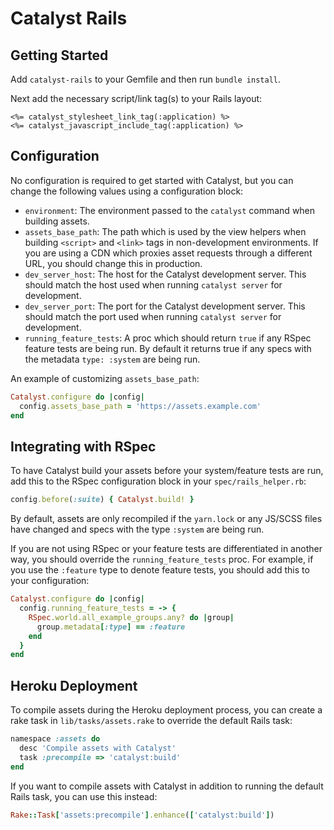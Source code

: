 # Catalyst Rails

## Getting Started

Add `catalyst-rails` to your Gemfile and then run `bundle install`.

Next add the necessary script/link tag(s) to your Rails layout:

```erb
<%= catalyst_stylesheet_link_tag(:application) %>
<%= catalyst_javascript_include_tag(:application) %>
```

## Configuration

No configuration is required to get started with Catalyst, but you can change
the following values using a configuration block:

* `environment`: The environment passed to the `catalyst` command when building assets.
* `assets_base_path`: The path which is used by the view helpers when building `<script>` and `<link>` tags in non-development environments. If you are using a CDN which proxies asset requests through a different URL, you should change this in production.
* `dev_server_host`: The host for the Catalyst development server. This should match the host used when running `catalyst server` for development.
* `dev_server_port`: The port for the Catalyst development server. This should match the port used when running `catalyst server` for development.
* `running_feature_tests`: A proc which should return `true` if any RSpec feature tests are being run. By default it returns true if any specs with the metadata `type: :system` are being run.

An example of customizing `assets_base_path`:

```ruby
Catalyst.configure do |config|
  config.assets_base_path = 'https://assets.example.com'
end
```

## Integrating with RSpec

To have Catalyst build your assets before your system/feature tests are run,
add this to the RSpec configuration block in your `spec/rails_helper.rb`:

```ruby
config.before(:suite) { Catalyst.build! }
```

By default, assets are only recompiled if the `yarn.lock` or any JS/SCSS files
have changed and specs with the type `:system` are being run.

If you are not using RSpec or your feature tests are differentiated in another
way, you should override the `running_feature_tests` proc. For example, if you
use the `:feature` type to denote feature tests, you should add this to your
configuration:

```ruby
Catalyst.configure do |config|
  config.running_feature_tests = -> {
    RSpec.world.all_example_groups.any? do |group|
      group.metadata[:type] == :feature
    end
  }
end
```

## Heroku Deployment

To compile assets during the Heroku deployment process, you can create a rake
task in `lib/tasks/assets.rake` to override the default Rails task:

```ruby
namespace :assets do
  desc 'Compile assets with Catalyst'
  task :precompile => 'catalyst:build'
end
```

If you want to compile assets with Catalyst in addition to running the default
Rails task, you can use this instead:

```ruby
Rake::Task['assets:precompile'].enhance(['catalyst:build'])
```
